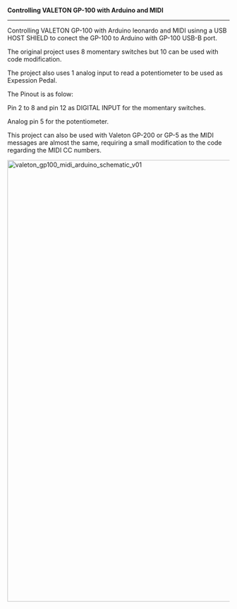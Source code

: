 **Controlling VALETON GP-100 with Arduino and MIDI**

---

Controlling VALETON GP-100 with Arduino leonardo and MIDI usinng a USB HOST SHIELD to conect the GP-100 to Arduino with GP-100 USB-B port.  
  
The original project uses 8 momentary switches but 10 can be used with code modification.  
  
The project also uses 1 analog input to read a potentiometer to be used as Expession Pedal.  
  
The Pinout is as folow:  
  
Pin 2 to 8 and pin 12 as DIGITAL INPUT for the momentary switches.  
  
Analog pin 5 for the potentiometer.  
  
This project can also be used with Valeton GP-200 or GP-5 as the MIDI messages are almost the same, requiring a small modification to the code regarding the MIDI CC numbers.

<img width="1000" height="1000" alt="valeton_gp100_midi_arduino_schematic_v01" src="https://github.com/user-attachments/assets/90a912d9-0c29-47a9-84de-8ccf6c587e42" />

